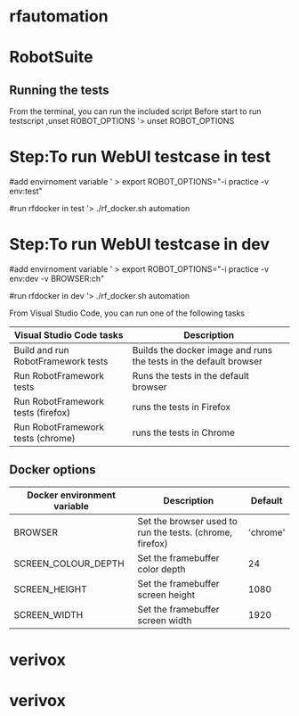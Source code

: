 # rfautomation
# RobotSuite

## Running the tests
From the terminal, you can run the included script
Before start to run testscript ,unset ROBOT_OPTIONS
'> unset ROBOT_OPTIONS

# Step:To run WebUI testcase in test
 
#add envirnoment variable 
' > export ROBOT_OPTIONS="-i practice -v env:test"

#run rfdocker in test 
'> ./rf_docker.sh automation

# Step:To run WebUI testcase in dev

#add envirnoment variable
' > export ROBOT_OPTIONS="-i practice -v env:dev -v BROWSER:ch"

#run rfdocker in dev
'> ./rf_docker.sh automation


From Visual Studio Code, you can run one of the following tasks

| Visual Studio Code tasks           | Description                                                       |
|------------------------------------|-------------------------------------------------------------------|
| Build and run RobotFramework tests | Builds the docker image and runs the tests in the default browser |
| Run RobotFramework tests           | Runs the tests in the default browser                             |
| Run RobotFramework tests (firefox) | runs the tests in Firefox                                         |
| Run RobotFramework tests (chrome)  | runs the tests in Chrome                                          |

## Docker options
| Docker environment variable | Description                                              |  Default |
|-----------------------------|----------------------------------------------------------|----------|
| BROWSER                     | Set the browser used to run the tests. (chrome, firefox) | 'chrome' |
| SCREEN_COLOUR_DEPTH         | Set the framebuffer color depth                          | 24       |
| SCREEN_HEIGHT               | Set the framebuffer screen height                        | 1080     |
| SCREEN_WIDTH                | Set the framebuffer screen width                         | 1920     |

# verivox
# verivox

